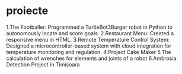 # proiecte
1.The Footballer: Programmed a TurtleBot3Burger robot in Python to autonomously locate and score goals.
2.Restaurant Menu: Created a responsive menu in HTML.
3.Remote Temperature Control System: Designed a microcontroller-based system with cloud integration for temperature monitoring and regulation.
4.Project Cake Maker
5.The calculation of wrenches for elements and joints of a robot
6.Ambrosia Detection Project in Timișoara

